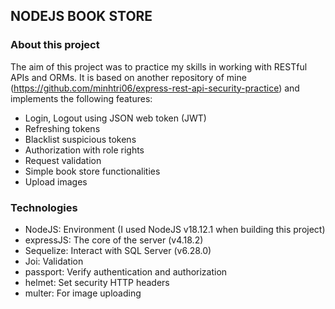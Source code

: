 ## NODEJS BOOK STORE

### About this project

The aim of this project was to practice my skills in working with RESTful APIs and ORMs. It is based on another repository of mine (https://github.com/minhtri06/express-rest-api-security-practice) and implements the following features:

-   Login, Logout using JSON web token (JWT)
-   Refreshing tokens
-   Blacklist suspicious tokens
-   Authorization with role rights
-   Request validation
-   Simple book store functionalities
-   Upload images

### Technologies

-   NodeJS: Environment (I used NodeJS v18.12.1 when building this project)
-   expressJS: The core of the server (v4.18.2)
-   Sequelize: Interact with SQL Server (v6.28.0)
-   Joi: Validation
-   passport: Verify authentication and authorization
-   helmet: Set security HTTP headers
-   multer: For image uploading

